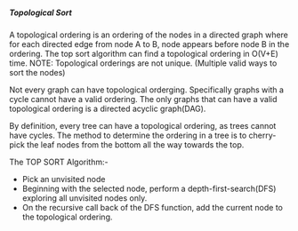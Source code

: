 ##### Topological Sort

A topological ordering is an ordering of the nodes in a directed graph where for each directed edge from node A to B, node appears before node B in the ordering.
The top sort algorithm can find a topological ordering in O(V+E) time.
NOTE: Topological orderings are not unique. (Multiple valid ways to sort the nodes)

Not every graph can have topological orderging. Specifically graphs with a cycle cannot have a valid ordering. The only graphs that can have a valid topological ordering is a directed acyclic graph(DAG).

By definition, every tree can have a topological ordering, as trees cannot have cycles.
The method to determine the ordering in a tree is to cherry-pick the leaf nodes from the bottom all the way towards the top.

The TOP SORT Algorithm:-
* Pick an unvisited node
* Beginning with the selected node, perform a depth-first-search(DFS) exploring all unvisited nodes only.
* On the recursive call back of the DFS function, add the current node to the topological ordering. 